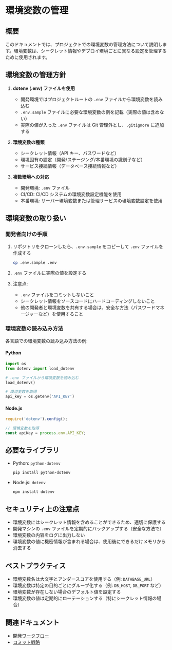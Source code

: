 # 環境変数の管理

## 概要

このドキュメントでは、プロジェクトでの環境変数の管理方法について説明します。環境変数は、シークレット情報やデプロイ環境ごとに異なる設定を管理するために使用されます。

## 環境変数の管理方針

1. **dotenv (.env) ファイルを使用**
   - 開発環境ではプロジェクトルートの `.env` ファイルから環境変数を読み込む
   - `.env.sample` ファイルに必要な環境変数の例を記載（実際の値は含めない）
   - 実際の値が入った `.env` ファイルは Git 管理外とし、`.gitignore` に追加する

2. **環境変数の種類**
   - シークレット情報（API キー、パスワードなど）
   - 環境固有の設定（開発/ステージング/本番環境の識別子など）
   - サービス接続情報（データベース接続情報など）

3. **複数環境への対応**
   - 開発環境: `.env` ファイル
   - CI/CD: CI/CD システムの環境変数設定機能を使用
   - 本番環境: サーバー環境変数または管理サービスの環境変数設定を使用

## 環境変数の取り扱い

### 開発者向けの手順

1. リポジトリをクローンしたら、`.env.sample` をコピーして `.env` ファイルを作成する
   ```bash
   cp .env.sample .env
   ```

2. `.env` ファイルに実際の値を設定する

3. 注意点:
   - `.env` ファイルをコミットしないこと
   - シークレット情報をソースコードにハードコーディングしないこと
   - 他の開発者と環境変数を共有する場合は、安全な方法（パスワードマネージャーなど）を使用すること

### 環境変数の読み込み方法

各言語での環境変数の読み込み方法の例:

#### Python
```python
import os
from dotenv import load_dotenv

# .env ファイルから環境変数を読み込む
load_dotenv()

# 環境変数を取得
api_key = os.getenv('API_KEY')
```

#### Node.js
```javascript
require('dotenv').config();

// 環境変数を取得
const apiKey = process.env.API_KEY;
```

## 必要なライブラリ

- Python: `python-dotenv`
  ```bash
  pip install python-dotenv
  ```

- Node.js: `dotenv`
  ```bash
  npm install dotenv
  ```

## セキュリティ上の注意点

- 環境変数にはシークレット情報を含めることができるため、適切に保護する
- 開発マシンの `.env` ファイルを定期的にバックアップする（安全な方法で）
- 環境変数の内容をログに出力しない
- 環境変数の値に機密情報が含まれる場合は、使用後にできるだけメモリから消去する

## ベストプラクティス

- 環境変数名は大文字とアンダースコアを使用する（例: `DATABASE_URL`）
- 環境変数は特定の目的ごとにグループ化する（例: `DB_HOST`, `DB_PORT` など）
- 環境変数が存在しない場合のデフォルト値を設定する
- 環境変数の値は定期的にローテーションする（特にシークレット情報の場合）

## 関連ドキュメント

- [開発ワークフロー](./development-workflow.md)
- [コミット戦略](./commit-strategy.md)